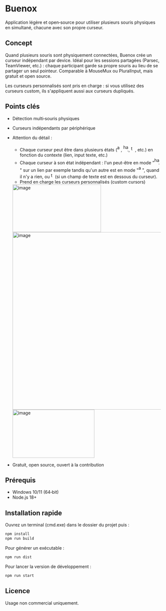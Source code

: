 # Buenox

Application légère et open‑source pour utiliser plusieurs souris physiques en simultané, chacune avec son propre curseur.

## Concept

Quand plusieurs souris sont physiquement connectées, Buenox crée un curseur indépendant par device. Idéal pour les sessions partagées (Parsec, TeamViewer, etc.) : chaque participant garde sa propre souris au lieu de se partager un seul pointeur. Comparable à MouseMux ou PluralInput, mais gratuit et open source.

Les curseurs personnalisés sont pris en charge : si vous utilisez des curseurs custom, ils s'appliquent aussi aux curseurs dupliqués.

## Points clés

- Détection multi‑souris physiques
- Curseurs indépendants par périphérique
- Attention du détail :


  - Chaque curseur peut être dans plusieurs états (<img width="12" height="21" alt="arrow" src="https://github.com/user-attachments/assets/7afdddfc-934c-417f-b2e1-ccab4b05452e" />, <img width="17" height="22" alt="hand" src="https://github.com/user-attachments/assets/d2789995-3cb7-426b-83be-67d852277914" />, <img width="9" height="18" alt="text_1" src="https://github.com/user-attachments/assets/b3b63097-7fbc-4470-a546-89d5ecfb26ac" /> , etc.) en fonction du contexte (lien, input texte, etc.)
  - Chaque curseur à son état indépendant : l'un peut-être en mode "<img width="17" height="22" alt="hand" src="https://github.com/user-attachments/assets/d2789995-3cb7-426b-83be-67d852277914" />" sur un lien par exemple tandis qu'un autre est en mode "<img width="12" height="21" alt="arrow" src="https://github.com/user-attachments/assets/7afdddfc-934c-417f-b2e1-ccab4b05452e" />", quand il n'y a rien, ou <img width="9" height="18" alt="text_1" src="https://github.com/user-attachments/assets/b3b63097-7fbc-4470-a546-89d5ecfb26ac" /> (si un champ de texte est en dessous du curseur).
  - Prend en charge les curseurs personnalisés (custom cursors)
  <img width="286" height="154" alt="image" src="https://github.com/user-attachments/assets/cb1cf40a-f2fc-4ccc-aea6-8603f1a63ad9" />

  <img width="645" height="574" alt="image" src="https://github.com/user-attachments/assets/8ae3b5f8-b9b4-459d-b3e5-e562a3be84b9" />
  <img width="265" height="156" alt="image" src="https://github.com/user-attachments/assets/73753c40-ee06-4f4b-a2d2-ac9eb49b550d" />


- Gratuit, open source, ouvert à la contribution

## Prérequis

- Windows 10/11 (64‑bit)
- Node.js 18+

## Installation rapide

Ouvrez un terminal (cmd.exe) dans le dossier du projet puis :

```bat
npm install
npm run build
```

Pour générer un exécutable :

```bat
npm run dist
```

Pour lancer la version de développement :

```bat
npm run start
```

## Licence

Usage non commercial uniquement.
